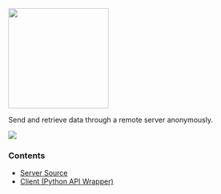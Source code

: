 <img src="https://raw.githubusercontent.com/hershyz/pipeline/main/assets/pipeline.png" width="200px">

<br>

<p>
  Send and retrieve data through a remote server anonymously.<br>
</p>
<img src="https://raw.githubusercontent.com/hershyz/pipeline/main/assets/bar.png"/>

<h3>Contents</h3>
<ul>
  <li><a href="https://github.com/hershyz/pipeline/blob/main/server.py">Server Source</a></li>
  <li><a href="https://github.com/hershyz/pipeline/blob/main/client.py">Client (Python API Wrapper)</a></li>
</ul>

